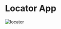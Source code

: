 # Locator App



![locater](https://user-images.githubusercontent.com/111628594/192100875-eedca98c-7d1d-4c33-9f0b-c49f640d2acb.gif)


